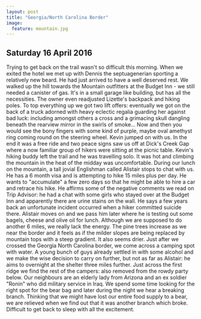 ```yaml
---
layout: post
title: "Georgia/North Carolina Border"
image:
  feature: mountain.jpg
---
```


## Saturday 16 April 2016

Trying to get back on the trail wasn't so difficult this morning. When we exited the hotel we met up with Dennis the septuagenerian sporting a relatively new beard. He had just arrived to have a well deserved rest. We walked up the hill towards the Mountain outfitters at the Budget Inn - we still needed a canister of gas. It's in a small garage like building, but has all the necessities. The owner even readjusted Lizette's backpack and hiking poles. To top everything up we got two lift offers: eventually we got on the back of a truck adorned with heavy eclectic regalia guarding her against bad luck: including amongst others a cross and a grimacing skull dangling beneath the rearview mirror in the swirls of smoke... Now and then you would see the bony fingers with some kind of purple, maybe oval amethyst ring coming round on the steering wheel. Kevin jumped on with us. In the end it was a free ride and two peace signs saw us off at Dick's Creek Gap where a now familiar group of hikers were sitting at the picnic table. Kevin's hiking buddy left the trail and he was travelling solo. It was hot and climbing the mountain in the heat of the midday was uncomfortable. During our lunch on the mountain, a tall jovial Englishman called Alistair stops to chat with us. He has a 6 month visa and is attempting to hike 15 miles plus per day. He wants to "accumulate" a few zero days so that he might be able to hire a car and retrace his hike. He affirms some of the negative comments we read on Trip Advisor: he had a chat with some girls who stayed over at the Budget Inn and apparently there are urine stains on the wall. He says a few years back an unfortunate incident occurred when a hiker committed suicide there. Alistair moves on and we pass him later where he is testing out some bagels, cheese and olive oil for lunch. Although we are supposed to do another 6 miles, we really lack the energy. The pine trees increase as we near the border and it feels as if the milder slopes are being replaced by mountain tops with a steep gradient. It also seems drier. Just after we crossed the Georgia North Carolina border, we come across a camping spot with water. A young bunch of guys already settled in with some alcohol and we make the wise decision to carry on further, but not as far as Alistair: he aims to overnight at the shelter three miles further. Just across the first ridge we find the rest of the campers: also removed from the rowdy party below. Our neighbours are an elderly lady from Arizona and an ex soldier "Ronin" who did military service in Iraq. We spend some time looking for the right spot for the bear bag and later during the night we hear a breaking branch. Thinking that we might have lost our entire food supply to a bear, we are relieved when we find out that it was another branch which broke. Difficult to get back to sleep with all the excitement. 
